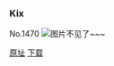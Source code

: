 ### Kix
No.1470
![图片不见了~~~](https://imgs.xkcd.com/comics/kix.png)

[原址](https://xkcd.com//1470) [下载](https://imgs.xkcd.com/comics/kix.png)

